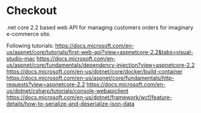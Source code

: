 # Checkout

.net core 2.2 based web API for managing customers orders for imaginary e-commerce site.

Following tutorials: 
https://docs.microsoft.com/en-us/aspnet/core/tutorials/first-web-api?view=aspnetcore-2.2&tabs=visual-studio-mac
https://docs.microsoft.com/en-us/aspnet/core/fundamentals/dependency-injection?view=aspnetcore-2.2
https://docs.microsoft.com/en-us/dotnet/core/docker/build-container
https://docs.microsoft.com/en-us/aspnet/core/fundamentals/http-requests?view=aspnetcore-2.2
https://docs.microsoft.com/en-us/dotnet/csharp/tutorials/console-webapiclient
https://docs.microsoft.com/en-us/dotnet/framework/wcf/feature-details/how-to-serialize-and-deserialize-json-data
